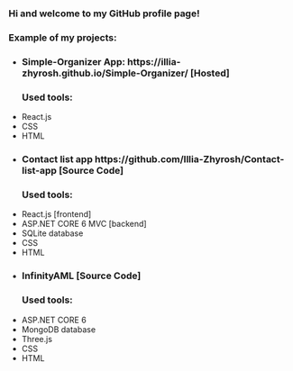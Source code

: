 ### Hi and welcome to my GitHub profile page!

<h3>Example of my projects:</h3>
<ul>
  <li > <h3> Simple-Organizer App: https://illia-zhyrosh.github.io/Simple-Organizer/  [Hosted]</h3> </li>
<h3> Used tools: </h3>
 <li> React.js  </li> 
  <li> CSS </li>
  <li> HTML </li>
 

<li> <h3> Contact list app https://github.com/Illia-Zhyrosh/Contact-list-app [Source Code] </h3> </li>

  <h3> Used tools: </h3>
  <li> React.js  [frontend]</li> 
  <li> ASP.NET CORE 6 MVC [backend]</li>
  <li> SQLite database </li>
  <li> CSS </li>
  <li> HTML </li>

<li> <h3>  InfinityAML  [Source Code] </h3> </li>

  <h3> Used tools: </h3> 
  <li> ASP.NET CORE 6 </li>
  <li> MongoDB database </li>
  <li> Three.js </li>
  <li> CSS </li>
  <li> HTML </li>
  
</ul>
<!--
**Illia-Zhyrosh/Illia-Zhyrosh** is a ✨ _special_ ✨ repository because its `README.md` (this file) appears on your GitHub profile.

Here are some ideas to get you started:

- 🔭 I’m currently working on ...
- 🌱 I’m currently learning ...
- 👯 I’m looking to collaborate on ...
- 🤔 I’m looking for help with ...
- 💬 Ask me about ...
- 📫 How to reach me: ...
- 😄 Pronouns: ...
- ⚡ Fun fact: ...
-->
